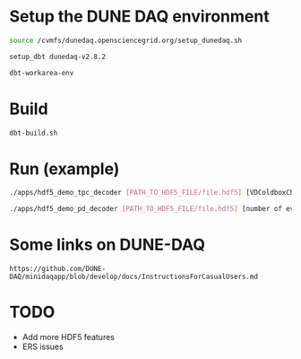 

# Setup the DUNE DAQ environment


```sh
source /cvmfs/dunedaq.opensciencegrid.org/setup_dunedaq.sh

setup_dbt dunedaq-v2.8.2

dbt-workarea-env
```


# Build
```sh
dbt-build.sh
```

# Run (example)

```sh
./apps/hdf5_demo_tpc_decoder [PATH_TO_HDF5_FILE/file.hdf5] [VDColdboxChannelMap|ProtoDUNESP1ChannelMap] [number of events to read]

./apps/hdf5_demo_pd_decoder [PATH_TO_HDF5_FILE/file.hdf5] [number of events to read]
```

# Some links on DUNE-DAQ

`https://github.com/DUNE-DAQ/minidaqapp/blob/develop/docs/InstructionsForCasualUsers.md`


# TODO
- Add more HDF5 features
- ERS issues
